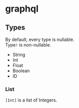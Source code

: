 # graphql

## Types

By default, every type is nullable.  
Type`!` is non-nullable.

* String
* Int
* Float
* Boolean
* ID

### List

`[Int]` is a list of Integers.